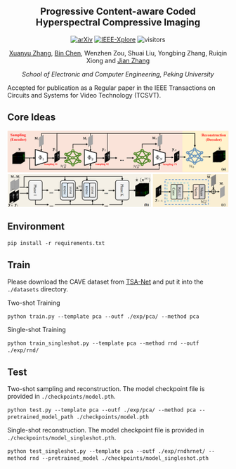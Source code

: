 
<div align="center">
<h2>Progressive Content-aware Coded Hyperspectral Compressive Imaging
</h2>

[![arXiv](https://img.shields.io/badge/arXiv-<Paper>-<COLOR>.svg)](https://arxiv.org/abs/2303.09773) [![IEEE-Xplore](https://img.shields.io/badge/IEEE_Xplore-Paper-<COLOR>.svg)](https://ieeexplore.ieee.org/abstract/document/10551290) ![visitors](https://visitor-badge.laobi.icu/badge?page_id=xuanyuzhang21.PCA-CASSI)

[Xuanyu Zhang](https://xuanyuzhang21.github.io/), [Bin Chen](https://scholar.google.com/citations?user=aZDNm98AAAAJ&hl=zh-CN&oi=ao), Wenzhen Zou, Shuai Liu, Yongbing Zhang, Ruiqin Xiong and  [Jian Zhang](https://jianzhang.tech/)

*School of Electronic and Computer Engineering, Peking University*
</div>

Accepted for publication as a Regular paper in the IEEE Transactions on Circuits and Systems for Video Technology (TCSVT).

## Core Ideas
![idea](./asserts/PCA-CASSI.png)


## Environment

```shell
pip install -r requirements.txt
```
## Train

Please download the CAVE dataset from [TSA-Net](https://github.com/mengziyi64/TSA-Net) and put it into the `./datasets` directory.

Two-shot Training
```
python train.py --template pca --outf ./exp/pca/ --method pca
```

Single-shot Training
```
python train_singleshot.py --template pca --method rnd --outf ./exp/rnd/
```

## Test

Two-shot sampling and reconstruction. The model checkpoint file is provided in `./checkpoints/model.pth`.
```
python test.py --template pca --outf ./exp/pca/ --method pca --pretrained_model_path ./checkpoints/model.pth
```

Single-shot reconstruction. The model checkpoint file is provided in `./checkpoints/model_singleshot.pth`.
```
python test_singleshot.py --template pca --outf ./exp/rndhrnet/ --method rnd --pretrained_model ./checkpoints/model_singleshot.pth
```
